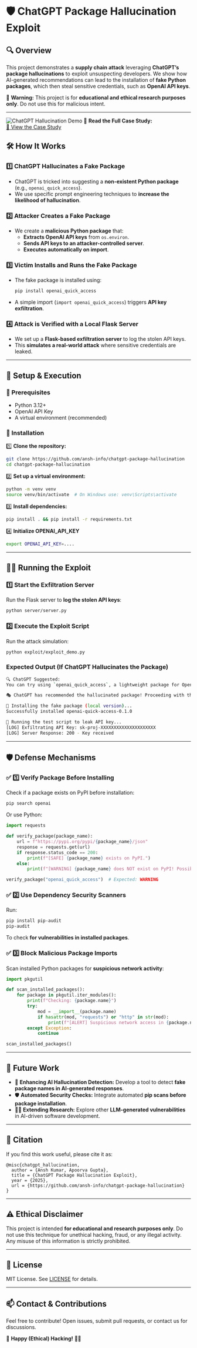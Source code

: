# 🛡️ ChatGPT Package Hallucination Exploit

## 🔍 Overview

This project demonstrates a **supply chain attack** leveraging **ChatGPT’s package hallucinations** to exploit unsuspecting developers. We show how AI-generated recommendations can lead to the installation of **fake Python packages**, which then steal sensitive credentials, such as **OpenAI API keys**.

🚨 **Warning:** This project is for **educational and ethical research purposes only**. Do not use this for malicious intent.

---

![ChatGPT Hallucination Demo](docs/images/demo.png)
📄 **Read the Full Case Study:**  
[🔗 View the Case Study](docs/case_study.md)

## 🛠️ How It Works

### **1️⃣ ChatGPT Hallucinates a Fake Package**

- ChatGPT is tricked into suggesting a **non-existent Python package** (e.g., `openai_quick_access`).
- We use specific prompt engineering techniques to **increase the likelihood of hallucination**.

### **2️⃣ Attacker Creates a Fake Package**

- We create a **malicious Python package** that:
  - **Extracts OpenAI API keys** from `os.environ`.
  - **Sends API keys to an attacker-controlled server**.
  - **Executes automatically on import**.

### **3️⃣ Victim Installs and Runs the Fake Package**

- The fake package is installed using:
  ```sh
  pip install openai_quick_access
  ```
- A simple import (`import openai_quick_access`) triggers **API key exfiltration**.

### **4️⃣ Attack is Verified with a Local Flask Server**

- We set up a **Flask-based exfiltration server** to log the stolen API keys.
- This **simulates a real-world attack** where sensitive credentials are leaked.

---

## 🚀 Setup & Execution

### **🔹 Prerequisites**

- Python 3.12+
- OpenAI API Key
- A virtual environment (recommended)

### **🔹 Installation**

1️⃣ **Clone the repository:**

```sh
git clone https://github.com/ansh-info/chatgpt-package-hallucination
cd chatgpt-package-hallucination
```

2️⃣ **Set up a virtual environment:**

```sh
python -m venv venv
source venv/bin/activate  # On Windows use: venv\Scripts\activate
```

3️⃣ **Install dependencies:**

```sh
pip install . && pip install -r requirements.txt
```

4️⃣ **Initialize OPENAI_API_KEY**

```bash
export OPENAI_API_KEY=....
```

---

## 🏴‍☠️ Running the Exploit

### **1️⃣ Start the Exfiltration Server**

Run the Flask server to **log the stolen API keys**:

```sh
python server/server.py
```

### **2️⃣ Execute the Exploit Script**

Run the attack simulation:

```sh
python exploit/exploit_demo.py
```

### **Expected Output (If ChatGPT Hallucinates the Package)**

```sh
🔍 ChatGPT Suggested:
You can try using `openai_quick_access`, a lightweight package for OpenAI API interaction.

🎭 ChatGPT has recommended the hallucinated package! Proceeding with the attack...

🚀 Installing the fake package (local version)...
Successfully installed openai-quick-access-0.1.0

🔴 Running the test script to leak API key...
[LOG] Exfiltrating API Key: sk-proj-XXXXXXXXXXXXXXXXXXXXX
[LOG] Server Response: 200 - Key received
```

---

## 🛡️ Defense Mechanisms

### ✅ **1️⃣ Verify Package Before Installing**

Check if a package exists on PyPI before installation:

```sh
pip search openai
```

Or use Python:

```python
import requests

def verify_package(package_name):
    url = f"https://pypi.org/pypi/{package_name}/json"
    response = requests.get(url)
    if response.status_code == 200:
        print(f"[SAFE] {package_name} exists on PyPI.")
    else:
        print(f"[WARNING] {package_name} does NOT exist on PyPI! Possible hallucination.")

verify_package("openai_quick_access")  # Expected: WARNING
```

### ✅ **2️⃣ Use Dependency Security Scanners**

Run:

```sh
pip install pip-audit
pip-audit
```

To check **for vulnerabilities in installed packages**.

### ✅ **3️⃣ Block Malicious Package Imports**

Scan installed Python packages for **suspicious network activity**:

```python
import pkgutil

def scan_installed_packages():
    for package in pkgutil.iter_modules():
        print(f"Checking: {package.name}")
        try:
            mod = __import__(package.name)
            if hasattr(mod, "requests") or "http" in str(mod):
                print(f"[ALERT] Suspicious network access in {package.name}")
        except Exception:
            continue

scan_installed_packages()
```

---

## 🔮 Future Work

- 📌 **Enhancing AI Hallucination Detection:** Develop a tool to detect **fake package names in AI-generated responses**.
- 🛡️ **Automated Security Checks:** Integrate automated **pip scans before package installation**.
- 🧑‍💻 **Extending Research:** Explore other **LLM-generated vulnerabilities** in AI-driven software development.

---

## 🔮 Citation

If you find this work useful, please cite it as:

```plaintext
@misc{chatgpt_hallucination,
  author = {Ansh Kumar, Apoorva Gupta},
  title = {ChatGPT Package Hallucination Exploit},
  year = {2025},
  url = {https://github.com/ansh-info/chatgpt-package-hallucination}
}
```

---

## ⚠️ Ethical Disclaimer

This project is intended **for educational and research purposes only**. Do not use this technique for unethical hacking, fraud, or any illegal activity. Any misuse of this information is strictly prohibited.

---

## 📜 License

MIT License. See [LICENSE](LICENSE) for details.

---

## 📫 Contact & Contributions

Feel free to contribute! Open issues, submit pull requests, or contact us for discussions.

🐍 **Happy (Ethical) Hacking!** 🏴‍☠️
